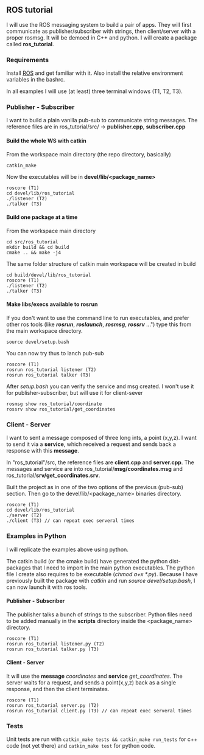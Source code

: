 ## ROS tutorial ##

I will use the ROS messaging system to build a pair of apps. They will first
communicate as publisher/subscriber with strings, then client/server with a proper rosmsg. It will be demoed in C\+\+ and python. I will create a package called **ros_tutorial**.

### Requirements ###

Install [ROS](http://wiki.ros.org/it/ROS/Tutorials) and get familiar with it. Also install the relative environment variables in the bashrc.

In all examples I will use (at least) three terminal windows (T1, T2, T3).

### Publisher - Subscriber ###

I want to build a plain vanilla pub-sub to communicate string messages. The reference files are in ros_tutorial/src/ -> **publisher.cpp**, **subscriber.cpp**

#### Build the whole WS with catkin ####

From the workspace main directory (the repo directory, basically)

```catkin_make```

Now the executables will be in **devel/lib/<package_name>**
```
roscore (T1)
cd devel/lib/ros_tutorial
./listener (T2)
./talker (T3)
```

#### Build one package at a time ####

From the workspace main directory
```
cd src/ros_tutorial
mkdir build && cd build
cmake .. && make -j4
```

The same folder structure of catkin main workspace will be created in build
```
cd build/devel/lib/ros_tutorial
roscore (T1)
./listener (T2)
./talker (T3)
```

#### Make libs/execs available to rosrun ####

If you don't want to use the command line to run executables, and prefer other ros tools (like ***rosrun***, ***roslaunch***, ***rosmsg***, ***rossrv*** ...") type this from the main workspace directory.

```source devel/setup.bash```

You can now try thus to lanch pub-sub
```
roscore (T1)
rosrun ros_tutorial listener (T2)
rosrun ros_tutorial talker (T3)
```

After *setup.bash* you can verify the service and msg created. I won't use it for publisher-subscriber, but will use it for client-sever
```
rosmsg show ros_tutorial/coordinate
rossrv show ros_tutorial/get_coordinates
```

### Client - Server ###

I want to sent a message composed of three long ints, a point (x,y,z). I want to send it via a **service**, which received a request and sends back a response with this **message**. 

In \"ros_tutorial\"/src, the reference files are **client.cpp** and **server.cpp**. The messages and service are into ros_tutorial/**msg/coordinates.msg** and ros_tutorial/**srv/get_coordinates.srv**.

Built the project as in one of the two options of the previous (pub-sub) section. Then go to the devel/lib/<package_name> binaries directory. 
```
roscore (T1)
cd devel/lib/ros_tutorial
./server (T2)
./client (T3) // can repeat exec serveral times
```

### Examples in Python ###

I will replicate the examples above using python. 

The catkin build (or the cmake build) have generated the python dist-packages that I need to import in the main python executables. The python file I create also requires to be executable (*chmod a+x \*.py*). Because I have previously built the package with *catkin* and run *source devel/setup.bash*, I can now launch it with ros tools. 


#### Publisher - Subscriber ####

The publisher talks a bunch of strings to the subscriber. Python files need to be added manually in the **scripts** directory inside the <package_name> directory.
```
roscore (T1)
rosrun ros_tutorial listener.py (T2)
rosrun ros_tutorial talker.py (T3)
```

#### Client - Server ####

It will use the **message** *coordinates* and **service** *get_coordinates*. The server waits for a request, and sends a point(x,y,z) back as a single response, and then the client terminates. 

```
roscore (T1)
rosrun ros_tutorial server.py (T2)
rosrun ros_tutorial client.py (T3) // can repeat exec serveral times
```

### Tests ###

Unit tests are run with `catkin_make tests && catkin_make run_tests` for c++ code (not yet there) and `catkin_make test` for python code. 

